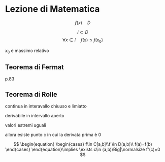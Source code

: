 # Lezione di Matematica

$$
f(x)\quad D
$$

$$
I\subset D
$$
$$
\forall x \in I\quad f(x)\le f(x_0)
$$

$x_0$ è massimo relativo



## Teorema di Fermat

p.83

## Teorema di Rolle

continua in interavallo chiuuso e limiatto

derivabile in intervallo aperto

valori estremi uguali

allora esiste punto c in cui la derivata prima è 0

$$
\begin{equation} \begin{cases} f\in C[a,b]\\f \in D(a,b)\\ f(a)=f(b) \end{cases} \end{equation}\implies \exists c\in (a,b)\Big|\normalsize f'(c)=0
$$
<!--stackedit_data:
eyJoaXN0b3J5IjpbODU3MDY0MjUzXX0=
-->